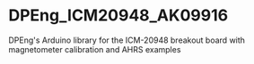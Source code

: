 # DPEng_ICM20948_AK09916
DPEng's Arduino library for the ICM-20948 breakout board with magnetometer calibration and AHRS examples
